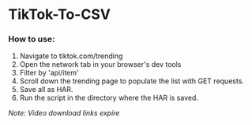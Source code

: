 # TikTok-To-CSV

### How to use:

1. Navigate to tiktok.com/trending
2. Open the network tab in your browser's dev tools
3. Filter by 'api/item'
4. Scroll down the trending page to populate the list with GET requests.
5. Save all as HAR.
6. Run the script in the directory where the HAR is saved.

*Note: Video download links expire* 
